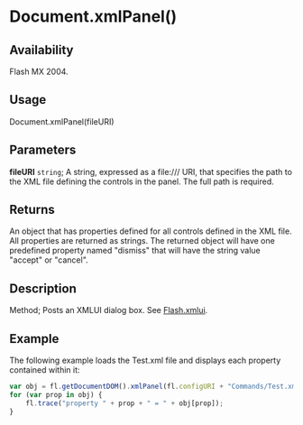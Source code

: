 # Document.xmlPanel()

## Availability

Flash MX 2004.

## Usage

Document.xmlPanel(fileURI)

## Parameters

**fileURI** `string`; A string, expressed as a file:/// URI, that specifies the path to the XML file defining the controls in the panel. The full path is required.

## Returns

An object that has properties defined for all controls defined in the XML file. All properties are returned as strings. The returned object will have one predefined property named "dismiss" that will have the string value "accept" or "cancel".

## Description

Method; Posts an XMLUI dialog box. See [Flash.xmlui](../Flash_object/Flash81.md).

## Example

The following example loads the Test.xml file and displays each property contained within it:

```javascript
var obj = fl.getDocumentDOM().xmlPanel(fl.configURI + "Commands/Test.xml"); 
for (var prop in obj) {
    fl.trace("property " + prop + " = " + obj[prop]);
}
```
